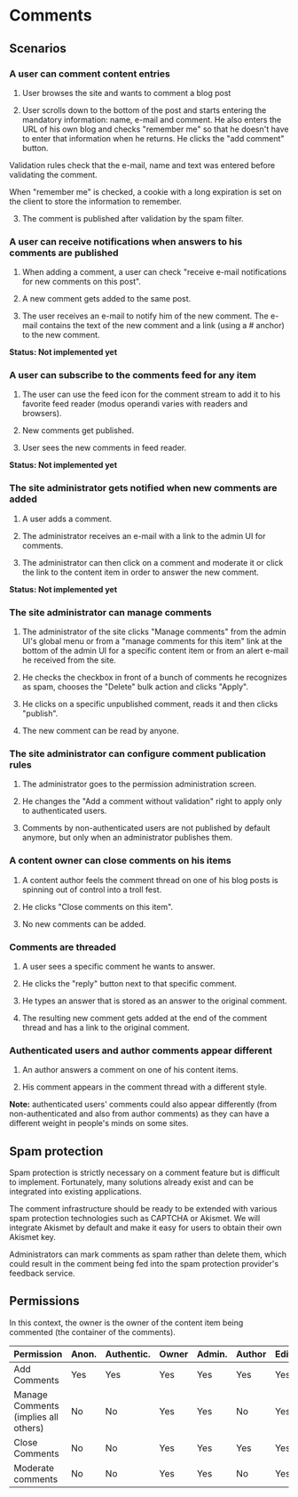 Comments
========

## Scenarios

### A user can comment content entries

1. User browses the site and wants to comment a blog post

2. User scrolls down to the bottom of the post and starts entering the mandatory information: name, e-mail and comment. He also enters the URL of his own blog and checks "remember me" so that he doesn't have to enter that information when he returns. He clicks the "add comment" button.

Validation rules check that the e-mail, name and text was entered before validating the comment.

When "remember me" is checked, a cookie with a long expiration is set on the client to store the information to remember.

3. The comment is published after validation by the spam filter.

### A user can receive notifications when answers to his comments are published

1. When adding a comment, a user can check "receive e-mail notifications for new comments on this post".

2. A new comment gets added to the same post.

3. The user receives an e-mail to notify him of the new comment.
The e-mail contains the text of the new comment and a link (using a # anchor) to the new comment.

**Status: Not implemented yet**

### A user can subscribe to the comments feed for any item

1. The user can use the feed icon for the comment stream to add it to his favorite feed reader (modus operandi varies with readers and browsers).

2. New comments get published.

3. User sees the new comments in feed reader.

**Status: Not implemented yet**

### The site administrator gets notified when new comments are added

1. A user adds a comment.

2. The administrator receives an e-mail with a link to the admin UI for comments.

3. The administrator can then click on a comment and moderate it or click the link to the content item in order to answer the new comment.

**Status: Not implemented yet**

### The site administrator can manage comments

1. The administrator of the site clicks "Manage comments" from the admin UI's global menu or from a "manage comments for this item" link at the bottom of the admin UI for a specific content item or from an alert e-mail he received from the site.

2. He checks the checkbox in front of a bunch of comments he recognizes as spam, chooses the "Delete" bulk action and clicks "Apply".

3. He clicks on a specific unpublished comment, reads it and then clicks "publish".

4. The new comment can be read by anyone.

### The site administrator can configure comment publication rules

1. The administrator goes to the permission administration screen.

2. He changes the "Add a comment without validation" right to apply only to authenticated users.

3. Comments by non-authenticated users are not published by default anymore, but only when an administrator publishes them.

### A content owner can close comments on his items

1. A content author feels the comment thread on one of his blog posts is spinning out of control into a troll fest.

2. He clicks "Close comments on this item".

3. No new comments can be added.

### Comments are threaded

1. A user sees a specific comment he wants to answer.

2. He clicks the "reply" button next to that specific comment.

3. He types an answer that is stored as an answer to the original comment.

4. The resulting new comment gets added at the end of the comment thread and has a link to the original comment.

### Authenticated users and author comments appear different

1. An author answers a comment on one of his content items.

2. His comment appears in the comment thread with a different style.

**Note:** authenticated users' comments could also appear differently (from non-authenticated and also from author comments) as they can have a different weight in people's minds on some sites.

## Spam protection

Spam protection is strictly necessary on a comment feature but is difficult to implement. Fortunately, many solutions already exist and can be integrated into existing applications.

The comment infrastructure should be ready to be extended with various spam protection technologies such as CAPTCHA or Akismet. We will integrate Akismet by default and make it easy for users to obtain their own Akismet key.

Administrators can mark comments as spam rather than delete them, which could result in the comment being fed into the spam protection provider's feedback service.

## Permissions
In this context, the owner is the owner of the content item being commented (the container of the comments).


Permission                                       | Anon. | Authentic. | Owner | Admin. | Author | Editor
------------------------------------------------ | ----- | ---------- | ----- | ------ | ------ | ------
Add Comments                                     | Yes   | Yes        | Yes   | Yes    | Yes    | Yes
Manage Comments (implies all others)             | No    | No         | Yes   | Yes    | No     | Yes
Close Comments                                   | No    | No         | Yes   | Yes    | Yes    | Yes
Moderate comments                                | No    | No         | Yes   | Yes    | No     | Yes

